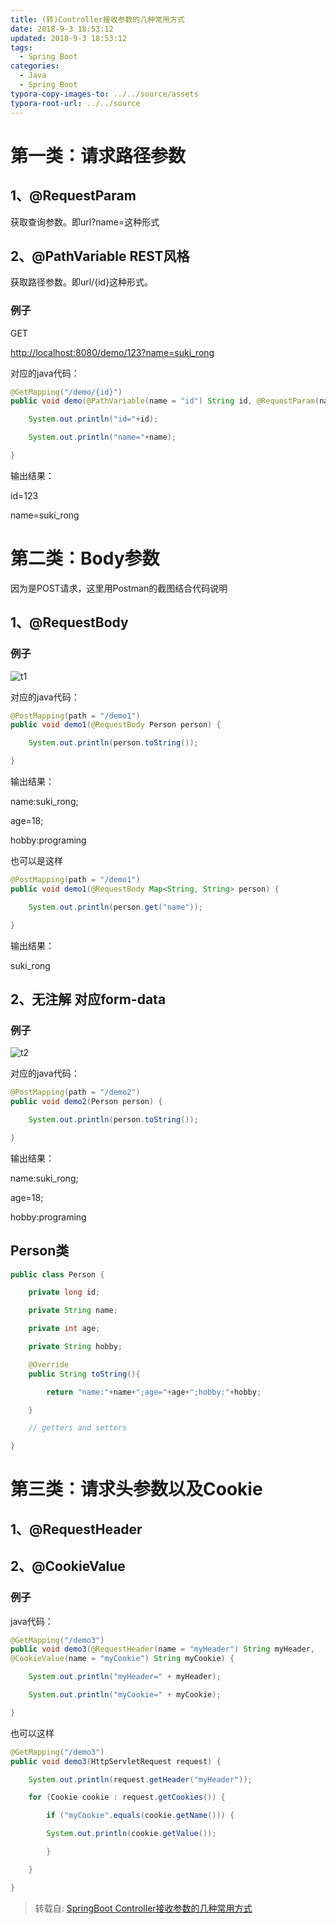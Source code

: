```yaml
---
title: (转)Controller接收参数的几种常用方式
date: 2018-9-3 18:53:12
updated: 2018-9-3 18:53:12
tags:
  - Spring Boot
categories:
  - Java
  - Spring Boot
typora-copy-images-to: ../../source/assets
typora-root-url: ../../source
---
```


# 第一类：请求路径参数

## 1、@RequestParam

获取查询参数。即url?name=这种形式

## 2、@PathVariable REST风格

获取路径参数。即url/{id}这种形式。

<!-- more -->

### 例子

GET

<http://localhost:8080/demo/123?name=suki_rong>

对应的java代码：

```java
@GetMapping("/demo/{id}")
public void demo(@PathVariable(name = "id") String id, @RequestParam(name = "name") String name) { 

	System.out.println("id="+id);

	System.out.println("name="+name);

}
```

输出结果：

id=123

name=suki_rong

# 第二类：Body参数

因为是POST请求，这里用Postman的截图结合代码说明

## 1、@RequestBody

### 例子

![t1](t1.png)

对应的java代码：

```java
@PostMapping(path = "/demo1") 
public void demo1(@RequestBody Person person) { 

	System.out.println(person.toString());

}
```

输出结果：

name:suki_rong;

age=18;

hobby:programing

也可以是这样

```java
@PostMapping(path = "/demo1") 
public void demo1(@RequestBody Map<String, String> person) { 

	System.out.println(person.get("name"));

}
```

输出结果：

suki_rong

## 2、无注解 对应form-data

### 例子

![t2](t2.png)

对应的java代码：

```java
@PostMapping(path = "/demo2") 
public void demo2(Person person) { 

	System.out.println(person.toString());

}
```



输出结果：

name:suki_rong;

age=18;

hobby:programing

## Person类

```java
public class Person { 

    private long id; 

    private String name; 

    private int age; 

    private String hobby; 

    @Override
    public String toString(){ 

        return "name:"+name+";age="+age+";hobby:"+hobby; 

    }

	// getters and setters

}
```



# 第三类：请求头参数以及Cookie

## 1、@RequestHeader

## 2、@CookieValue

### 例子

java代码：

```java
@GetMapping("/demo3")
public void demo3(@RequestHeader(name = "myHeader") String myHeader, 
@CookieValue(name = "myCookie") String myCookie) { 

	System.out.println("myHeader=" + myHeader); 

	System.out.println("myCookie=" + myCookie); 

}
```

也可以这样

```java
@GetMapping("/demo3")
public void demo3(HttpServletRequest request) { 

    System.out.println(request.getHeader("myHeader"));

    for (Cookie cookie : request.getCookies()) { 

        if ("myCookie".equals(cookie.getName())) { 

        System.out.println(cookie.getValue());

        }

    }

}
```

> 转载自: [SpringBoot Controller接收参数的几种常用方式](<https://blog.csdn.net/suki_rong/article/details/80445880>)